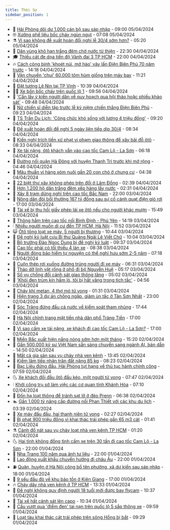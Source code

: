 ```yaml
---
title: Thời Sự
sidebar_position: 1
---
```


<!-- vnexpress-thoi-su:START -->
- 🦒 [Hải Phòng dôi dư 1.000 cán bộ sau sáp nhập](https://vnexpress.net/hai-phong-doi-du-1-000-can-bo-sau-sap-nhap-4730948.html) - 09:00 05/04/2024
- 🤓 [Xưởng phế liệu bốc cháy ngùn ngụt](https://video.vnexpress.net/xuong-phe-lieu-boc-chay-ngun-ngut-4730909.html) - 07:08 05/04/2024
- ⚗️ [Vì sao không đề xuất hoán đổi nghỉ lễ 30/4 sớm hơn?](https://vnexpress.net/vi-sao-khong-de-xuat-hoan-doi-nghi-le-30-4-som-hon-4730854.html) - 05:20 05/04/2024
- 🌊 [Dân vùng khô hạn trắng đêm chờ nước từ thiện](https://vnexpress.net/dan-vung-kho-han-trang-dem-cho-nuoc-tu-thien-4730348.html) - 22:30 04/04/2024
- 🎓 [Thiếu cát đe dọa tiến độ Vành đai 3 TP HCM](https://vnexpress.net/thieu-cat-de-doa-tien-do-vanh-dai-3-tp-hcm-4730568.html) - 22:00 04/04/2024
- 🔥 [Cách công binh &#39;khoét núi, mở hào&#39; vây lấn Điện Biên Phủ 70 năm trước](https://vnexpress.net/cach-cong-binh-khoet-nui-mo-hao-vay-lan-dien-bien-phu-70-nam-truoc-4730665.html) - 14:18 04/04/2024
- 🦏 [Vận chuyển &#39;chui&#39; 60.000 tôm hùm giống trên máy bay](https://vnexpress.net/van-chuyen-chui-60-000-tom-hum-giong-tren-may-bay-4730646.html) - 11:21 04/04/2024
- 👺 [Đặt tượng Lê Nin tại TP Vinh](https://vnexpress.net/dat-tuong-le-nin-tai-tp-vinh-4730627.html) - 10:39 04/04/2024
- 🧑‍🏫 [Xe bồn bốc cháy trên quốc lộ 1](https://vnexpress.net/xe-bon-boc-chay-tren-quoc-lo-1-4730623.html) - 09:56 04/04/2024
- 🚦 [&#39;Cần lấy ý kiến người dân về quy hoạch qua hội thảo hoặc phiếu khảo sát&#39;](https://vnexpress.net/can-lay-y-kien-nguoi-dan-ve-quy-hoach-qua-hoi-thao-hoac-phieu-khao-sat-4730523.html) - 09:48 04/04/2024
- 🎉 [Nữ chiến sĩ diễn tập trước lễ kỷ niệm chiến thắng Điện Biên Phủ](https://vnexpress.net/nu-chien-si-dien-tap-truoc-le-ky-niem-chien-thang-dien-bien-phu-4730500.html) - 09:23 04/04/2024
- 🦒 [TS Trần Du Lịch: &#39;Công chức khó sống với lương 4 triệu đồng&#39;](https://vnexpress.net/ts-tran-du-lich-cong-chuc-kho-song-voi-luong-4-trieu-dong-4730586.html) - 09:20 04/04/2024
- 🤗 [Đề xuất hoán đổi để nghỉ 5 ngày liên tiếp dịp 30/4](https://vnexpress.net/de-xuat-hoan-doi-de-nghi-5-ngay-lien-tiep-dip-30-4-4730544.html) - 08:34 04/04/2024
- 💼 [Kiến nghị trích tiền xử phạt vi phạm giao thông để xây bãi đỗ ôtô](https://vnexpress.net/kien-nghi-trich-tien-xu-phat-vi-pham-giao-thong-de-xay-bai-do-oto-4730488.html) - 08:33 04/04/2024
- 🤩 [Xe tải nặng, ôtô khách vẫn vào cao tốc Cam Lộ - La Sơn](https://vnexpress.net/xe-tai-nang-oto-khach-van-vao-cao-toc-cam-lo-la-son-4730409.html) - 06:18 04/04/2024
- 🤡 [Đường nối quận Hà Đông với huyện Thanh Trì trước khi mở rộng](https://vnexpress.net/duong-noi-quan-ha-dong-voi-huyen-thanh-tri-truoc-khi-mo-rong-4729596.html) - 04:46 04/04/2024
- 💯 [Mâu thuẫn vì hàng xóm nuôi gần 20 con chó ở chung cư](https://vnexpress.net/mau-thuan-vi-hang-xom-nuoi-gan-20-con-cho-o-chung-cu-4730391.html) - 04:38 04/04/2024
- 👺 [22 biệt thự xây không phép trên đồi ở Lâm Đồng](https://vnexpress.net/22-biet-thu-xay-khong-phep-tren-doi-o-lam-dong-4730326.html) - 02:39 04/04/2024
- 🌮 [Hơn 1.200 hộ dân trắng đêm xếp hàng lấy nước](https://vnexpress.net/hon-1-200-ho-dan-trang-dem-xep-hang-lay-nuoc-4730329.html) - 02:31 04/04/2024
- 🥸 [Xây 8 trạm dừng nghỉ trên cao tốc Bắc Nam](https://vnexpress.net/xay-8-tram-dung-nghi-tren-cao-toc-bac-nam-4729893.html) - 22:00 03/04/2024
- 🐻 [Nông dân đòi bồi thường 167 tỷ đồng sau sự cố cánh quạt điện gió rơi](https://vnexpress.net/nong-dan-doi-boi-thuong-167-ty-dong-sau-su-co-canh-quat-dien-gio-roi-4730210.html) - 17:00 03/04/2024
- 👀 [Tài xế bị thu hồi giấy phép lái xe ôtô nếu cho người khác mượn](https://vnexpress.net/tai-xe-bi-thu-hoi-giay-phep-lai-xe-oto-neu-cho-nguoi-khac-muon-4730246.html) - 15:49 03/04/2024
- 🤔 [Thông hầm trên cao tốc nối Bình Định - Phú Yên](https://vnexpress.net/thong-ham-tren-cao-toc-noi-binh-dinh-phu-yen-4730239.html) - 14:19 03/04/2024
- 🕯 [Nhiều người muốn di cư đến TP HCM, Hà Nội](https://vnexpress.net/nhieu-nguoi-muon-di-cu-den-tp-hcm-ha-noi-4730189.html) - 11:52 03/04/2024
- 😺 [Ôtô tông loạt xe máy, 5 người bị thương](https://vnexpress.net/oto-tong-loat-xe-may-5-nguoi-bi-thuong-4730184.html) - 10:44 03/04/2024
- 🦆 [Đề nghị kỷ luật cựu Bí thư Quảng Ngãi Lê Viết Chữ](https://vnexpress.net/de-nghi-ky-luat-cuu-bi-thu-quang-ngai-le-viet-chu-4730164.html) - 10:04 03/04/2024
- 🧰 [Bộ trưởng Đào Ngọc Dung bị đề nghị kỷ luật](https://vnexpress.net/bo-truong-dao-ngoc-dung-bi-de-nghi-ky-luat-4730161.html) - 09:37 03/04/2024
- 🦍 [Cao tốc phải có tối thiểu 4 làn xe](https://vnexpress.net/cao-toc-phai-co-toi-thieu-4-lan-xe-4730082.html) - 08:38 03/04/2024
- 🧰 [Người đóng bảo hiểm tự nguyện có thể nghỉ hưu sớm 2-5 năm](https://vnexpress.net/nguoi-dong-bao-hiem-tu-nguyen-co-the-nghi-huu-som-2-5-nam-4729965.html) - 07:18 03/04/2024
- 💃 [Cuộn thép rơi xuống đường trúng người đi xe máy](https://vnexpress.net/cuon-thep-roi-xuong-duong-trung-nguoi-di-xe-may-4730029.html) - 06:31 03/04/2024
- 🧰 [Tháo dỡ linh vật rồng ở phố đi bộ Nguyễn Huệ](https://vnexpress.net/thao-do-linh-vat-rong-o-pho-di-bo-nguyen-hue-4730004.html) - 05:17 03/04/2024
- 🚀 [Số vụ chống đối cảnh sát giao thông tăng](https://vnexpress.net/so-vu-chong-doi-canh-sat-giao-thong-tang-4729938.html) - 05:02 03/04/2024
- 🎊 [&#39;Khói đen trùm kín hầm lò, tôi bị hất văng trong tích tắc&#39;](https://vnexpress.net/khoi-den-trum-kin-ham-lo-toi-bi-hat-vang-trong-tich-tac-4729972.html) - 04:56 03/04/2024
- 🤭 [Cháy khí metan, 4 thợ mỏ tử vong](https://vnexpress.net/chay-khi-metan-4-tho-mo-tu-vong-4729841.html) - 01:31 03/04/2024
- 🤗 [Hiện trạng 3 dự án chống ngập, giảm ùn tắc ở Tân Sơn Nhất](https://vnexpress.net/hien-trang-3-du-an-chong-ngap-giam-un-tac-o-tan-son-nhat-4728781.html) - 23:00 02/04/2024
- 🌈 [Sóc Trăng đứng đầu cả nước về kiểm soát tham nhũng](https://vnexpress.net/soc-trang-dung-dau-ca-nuoc-ve-kiem-soat-tham-nhung-4729573.html) - 17:44 02/04/2024
- 🦣 [Hà Nội chỉnh trang mặt tiền nhà dân phố Tràng Tiền](https://vnexpress.net/ha-noi-chinh-trang-mat-tien-nha-dan-pho-trang-tien-4729758.html) - 17:00 02/04/2024
- 🎡 [Vì sao cấm xe tải nặng, xe khách đi cao tốc Cam Lộ - La Sơn?](https://vnexpress.net/vi-sao-cam-xe-tai-nang-xe-khach-di-cao-toc-cam-lo-la-son-4729523.html) - 17:00 02/04/2024
- 🦏 [Miền Bắc xuất hiện nắng nóng sớm hơn một tháng](https://vnexpress.net/mien-bac-xuat-hien-nang-nong-som-hon-mot-thang-4729736.html) - 15:20 02/04/2024
- 🎊 [Gần 500.000 kỹ sư Việt Nam sẵn sàng chuyển sang ngành AI, bán dẫn](https://vnexpress.net/gan-500-000-ky-su-viet-nam-san-sang-chuyen-sang-nganh-ai-ban-dan-4729753.html) - 14:50 02/04/2024
- 🫶 [Mất cả gia sản sau vụ cháy nhà ven kênh](https://vnexpress.net/mat-ca-gia-san-sau-vu-chay-nha-ven-kenh-4729734.html) - 13:45 02/04/2024
- 🤔 [Kiểm lâm tiếp nhận trăn đất nặng 85 kg](https://vnexpress.net/kiem-lam-tiep-nhan-tran-dat-nang-85-kg-4729604.html) - 08:23 02/04/2024
- 🤠 [Bạc Liêu đứng đầu, Hải Phòng tụt hạng về thủ tục hành chính công](https://vnexpress.net/bac-lieu-dung-dau-hai-phong-tut-hang-ve-thu-tuc-hanh-chinh-cong-4729457.html) - 07:59 02/04/2024
- 🌜 [Xe khách đối đầu ôtô đầu kéo, một người tử vong](https://vnexpress.net/oto-dau-keo-tong-chet-nguoi-roi-bo-chay-4729581.html) - 07:47 02/04/2024
- 🕯 [Khởi công trụ sở làm việc các cơ quan tỉnh Khánh Hòa](https://vnexpress.net/khoi-cong-tru-so-lam-viec-cac-co-quan-tinh-khanh-hoa-4729580.html) - 07:10 02/04/2024
- 🤔 [Đốn hạ loạt thông để tránh sạt lở ở đèo Prenn](https://vnexpress.net/don-ha-loat-thong-de-tranh-sat-lo-o-deo-prenn-4729553.html) - 06:38 02/04/2024
- 🏊 [Gần 1.000 tỷ nâng cấp đường nối Phan Thiết với các khu du lịch](https://vnexpress.net/gan-1-000-ty-nang-cap-duong-noi-phan-thiet-voi-cac-khu-du-lich-4729280.html) - 03:39 02/04/2024
- 🌮 [Xe máy đấu đầu, hai thanh niên tử vong](https://vnexpress.net/xe-may-dau-dau-hai-thanh-nien-tu-vong-4729386.html) - 02:27 02/04/2024
- 🫣 [Bị phạt 900 triệu đồng vì khai thác trái phép gần 65 m3 cát](https://vnexpress.net/bi-phat-900-trieu-dong-vi-khai-thac-trai-phep-gan-65-m3-cat-4729302.html) - 01:41 02/04/2024
- ⚗️ [Cảnh đổ nát sau vụ cháy loạt nhà ven kênh TP HCM](https://vnexpress.net/canh-do-nat-sau-vu-chay-loat-nha-ven-kenh-tp-hcm-4729344.html) - 01:20 02/04/2024
- 🌜 [Hai tỉnh không đồng tình cấm xe trên 30 tấn đi cao tốc Cam Lộ - La Sơn](https://vnexpress.net/hai-tinh-khong-dong-tinh-cam-xe-tren-30-tan-di-cao-toc-cam-lo-la-son-4729307.html) - 22:00 01/04/2024
- 🌁 [Nha Trang 100 năm qua ảnh tư liệu](https://vnexpress.net/nha-trang-100-nam-qua-anh-tu-lieu-4729215.html) - 22:00 01/04/2024
- 🐲 [Lao động xuất khẩu chuyển hướng đi châu Âu](https://vnexpress.net/lao-dong-xuat-khau-chuyen-huong-di-chau-au-4728878.html) - 22:00 01/04/2024
- ⛽️ [Quận, huyện ở Hà Nội công bố tên phường, xã dự kiến sau sáp nhập](https://vnexpress.net/quan-huyen-o-ha-noi-cong-bo-ten-phuong-xa-du-kien-sau-sap-nhap-4729132.html) - 18:00 01/04/2024
- 🗽 [9 sếu đầu đỏ về khu bảo tồn ở Kiên Giang](https://vnexpress.net/9-seu-dau-do-ve-khu-bao-ton-o-kien-giang-4729229.html) - 17:00 01/04/2024
- 🔥 [Cháy dãy nhà ven kênh ở TP HCM](https://vnexpress.net/chay-day-nha-ven-kenh-o-tp-hcm-4729282.html) - 13:33 01/04/2024
- 💯 [Đề nghị không quy định người 18 tuổi mới được bay flycam](https://vnexpress.net/de-nghi-khong-quy-dinh-nguoi-18-tuoi-moi-duoc-bay-flycam-4729162.html) - 10:37 01/04/2024
- 🦆 [Tài xế hất cảnh sát lên capo](https://vnexpress.net/tai-xe-hat-canh-sat-len-capo-4729218.html) - 10:34 01/04/2024
- 🫣 [Cầu vượt qua &#39;điểm đen&#39; tai nạn trên quốc lộ 5 sắp thông xe](https://vnexpress.net/cau-vuot-qua-diem-den-tai-nan-tren-quoc-lo-5-sap-thong-xe-4729183.html) - 09:59 01/04/2024
- 🤡 [Loạt tàu khai thác cát trái phép trên sông Hồng bị bắt](https://vnexpress.net/loat-tau-khai-thac-cat-trai-phep-tren-song-hong-bi-bat-4729145.html) - 09:29 01/04/2024<!-- vnexpress-thoi-su:END -->